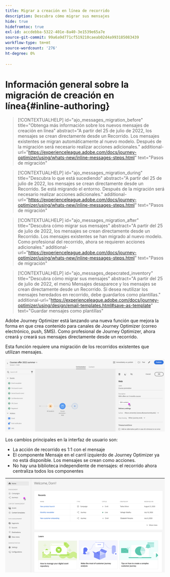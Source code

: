 ```yaml
---
title: Migrar a creación en línea de recorrido
description: Descubra cómo migrar sus mensajes
hide: true
hidefromtoc: true
exl-id: accdebba-5322-401e-8a40-3e1539e65a7e
source-git-commit: 99a6a9d771cf519210caeab02d4a993185083439
workflow-type: tm+mt
source-wordcount: '276'
ht-degree: 0%

---
```



# Información general sobre la migración de creación en línea{#inline-authoring}

>[!CONTEXTUALHELP]
>id="ajo_messages_migration_before"
>title="Obtenga más información sobre los nuevos mensajes de creación en línea"
>abstract="A partir del 25 de julio de 2022, los mensajes se crean directamente desde un Recorrido. Los mensajes existentes se migran automáticamente al nuevo modelo. Después de la migración será necesario realizar acciones adicionales."
>additional-url="https://experienceleague.adobe.com/docs/journey-optimizer/using/whats-new/inline-messages-steps.html" text="Pasos de migración"

>[!CONTEXTUALHELP]
>id="ajo_messages_migration_during"
>title="Descubra lo que está sucediendo"
>abstract="A partir del 25 de julio de 2022, los mensajes se crean directamente desde un Recorrido. Se está migrando el entorno. Después de la migración será necesario realizar acciones adicionales."
>additional-url="https://experienceleague.adobe.com/docs/journey-optimizer/using/whats-new/inline-messages-steps.html" text="Pasos de migración"

>[!CONTEXTUALHELP]
>id="ajo_messages_migration_after"
>title="Descubra cómo migrar sus mensajes"
>abstract="A partir del 25 de julio de 2022, los mensajes se crean directamente desde un Recorrido. Los mensajes existentes se han migrado al nuevo modelo. Como profesional del recorrido, ahora se requieren acciones adicionales."
>additional-url="https://experienceleague.adobe.com/docs/journey-optimizer/using/whats-new/inline-messages-steps.html" text="Pasos de migración"

>[!CONTEXTUALHELP]
>id="ajo_messages_depecrated_inventory"
>title="Descubra cómo migrar sus mensajes"
>abstract="A partir del 25 de julio de 2022, el menú Mensajes desaparece y los mensajes se crean directamente desde un Recorrido. Si desea reutilizar los mensajes heredados en recorrido, debe guardarlos como plantillas."
>additional-url="https://experienceleague.adobe.com/docs/journey-optimizer/using/design/email-templates.html#save-as-template" text="Guardar mensajes como plantillas"

Adobe Journey Optimizer está lanzando una nueva función que mejora la forma en que crea contenido para canales de Journey Optimizer (correo electrónico, push, SMS). Como profesional de Journey Optimizer, ahora creará y creará sus mensajes directamente desde un recorrido.

Esta función requiere una migración de los recorridos existentes que utilizan mensajes.

![](assets/inline-message.png)

Los cambios principales en la interfaz de usuario son:

* La acción de recorrido es 1:1 con el mensaje
* El componente Mensaje en el carril izquierdo de Journey Optimizer ya no está disponible. Los mensajes se crean como acciones.
* No hay una biblioteca independiente de mensajes: el recorrido ahora centraliza todos los componentes

![](assets/updated-left-rail.png)
